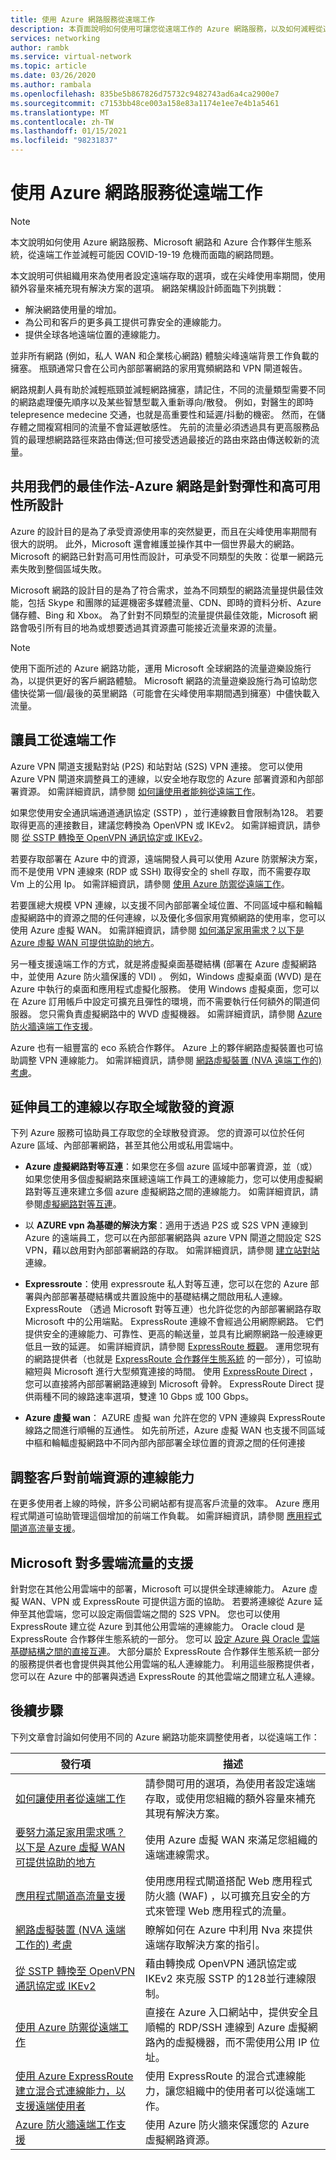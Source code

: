 ```yaml
---
title: 使用 Azure 網路服務從遠端工作
description: 本頁面說明如何使用可讓您從遠端工作的 Azure 網路服務，以及如何減輕從遠端工作的人數增加而產生的流量問題。
services: networking
author: rambk
ms.service: virtual-network
ms.topic: article
ms.date: 03/26/2020
ms.author: rambala
ms.openlocfilehash: 835be5b867826d75732c9482743ad6a4ca2900e7
ms.sourcegitcommit: c7153bb48ce003a158e83a1174e1ee7e4b1a5461
ms.translationtype: MT
ms.contentlocale: zh-TW
ms.lasthandoff: 01/15/2021
ms.locfileid: "98231837"
---
```

# <a name="working-remotely-using-azure-networking-services"></a>使用 Azure 網路服務從遠端工作

>[!NOTE]
> 本文說明如何使用 Azure 網路服務、Microsoft 網路和 Azure 合作夥伴生態系統，從遠端工作並減輕可能因 COVID-19-19 危機而面臨的網路問題。

本文說明可供組織用來為使用者設定遠端存取的選項，或在尖峰使用率期間，使用額外容量來補充現有解決方案的選項。 網路架構設計師面臨下列挑戰：

- 解決網路使用量的增加。
- 為公司和客戶的更多員工提供可靠安全的連線能力。
- 提供全球各地遠端位置的連線能力。

並非所有網路 (例如，私人 WAN 和企業核心網路) 體驗尖峰遠端背景工作負載的擁塞。 瓶頸通常只會在公司內部部署網路的家用寬頻網路和 VPN 閘道報告。

網路規劃人員有助於減輕瓶頸並減輕網路擁塞，請記住，不同的流量類型需要不同的網路處理優先順序以及某些智慧型載入重新導向/散發。 例如，對醫生的即時 telepresence medecine 交通，也就是高重要性和延遲/抖動的機密。 然而，在儲存體之間複寫相同的流量不會延遲敏感性。 先前的流量必須透過具有更高服務品質的最理想網路路徑來路由傳送;但可接受透過最接近的路由來路由傳送較新的流量。



## <a name="sharing-our-best-practices---azure-network-is-designed-for-elasticity-and-high-availability"></a>共用我們的最佳作法-Azure 網路是針對彈性和高可用性所設計

Azure 的設計目的是為了承受資源使用率的突然變更，而且在尖峰使用率期間有很大的説明。 此外，Microsoft 還會維護並操作其中一個世界最大的網路。 Microsoft 的網路已針對高可用性而設計，可承受不同類型的失敗：從單一網路元素失敗到整個區域失敗。

Microsoft 網路的設計目的是為了符合需求，並為不同類型的網路流量提供最佳效能，包括 Skype 和團隊的延遲機密多媒體流量、CDN、即時的資料分析、Azure 儲存體、Bing 和 Xbox。 為了針對不同類型的流量提供最佳效能，Microsoft 網路會吸引所有目的地為或想要透過其資源盡可能接近流量來源的流量。

>[!NOTE] 
>使用下面所述的 Azure 網路功能，運用 Microsoft 全球網路的流量遊樂設施行為，以提供更好的客戶網路體驗。 Microsoft 網路的流量遊樂設施行為可協助您儘快從第一個/最後的英里網路（可能會在尖峰使用率期間遇到擁塞）中儘快載入流量。
>

## <a name="enable-employees-to-work-remotely"></a>讓員工從遠端工作

Azure VPN 閘道支援點對站 (P2S) 和站對站 (S2S) VPN 連接。 您可以使用 Azure VPN 閘道來調整員工的連線，以安全地存取您的 Azure 部署資源和內部部署資源。 如需詳細資訊，請參閱 [如何讓使用者能夠從遠端工作](../vpn-gateway/work-remotely-support.md)。 

如果您使用安全通訊端通道通訊協定 (SSTP) ，並行連線數目會限制為128。 若要取得更高的連接數目，建議您轉換為 OpenVPN 或 IKEv2。 如需詳細資訊，請參閱 [從 SSTP 轉換至 OpenVPN 通訊協定或 IKEv2](../vpn-gateway/ikev2-openvpn-from-sstp.md
)。

若要存取部署在 Azure 中的資源，遠端開發人員可以使用 Azure 防禦解決方案，而不是使用 VPN 連線來 (RDP 或 SSH) 取得安全的 shell 存取，而不需要存取 Vm 上的公用 Ip。 如需詳細資訊，請參閱 [使用 Azure 防禦從遠端工作](../bastion/work-remotely-support.md)。

若要匯總大規模 VPN 連線，以支援不同內部部署全域位置、不同區域中樞和輪輻虛擬網路中的資源之間的任何連線，以及優化多個家用寬頻網路的使用率，您可以使用 Azure 虛擬 WAN。 如需詳細資訊，請參閱 [如何滿足家用需求？以下是 Azure 虛擬 WAN 可提供協助的地方](../virtual-wan/work-remotely-support.md)。

另一種支援遠端工作的方式，就是將虛擬桌面基礎結構 (部署在 Azure 虛擬網路中，並使用 Azure 防火牆保護的 VDI) 。 例如，Windows 虛擬桌面 (WVD) 是在 Azure 中執行的桌面和應用程式虛擬化服務。 使用 Windows 虛擬桌面，您可以在 Azure 訂用帳戶中設定可擴充且彈性的環境，而不需要執行任何額外的閘道伺服器。 您只需負責虛擬網路中的 WVD 虛擬機器。 如需詳細資訊，請參閱 [Azure 防火牆遠端工作支援](../firewall/remote-work-support.md)。 

Azure 也有一組豐富的 eco 系統合作夥伴。 Azure 上的夥伴網路虛擬裝置也可協助調整 VPN 連線能力。 如需詳細資訊，請參閱 [網路虛擬裝置 (NVA 遠端工作的) 考慮](../vpn-gateway/nva-work-remotely-support.md)。

## <a name="extend-employees-connection-to-access-globally-distributed-resources"></a>延伸員工的連線以存取全域散發的資源

下列 Azure 服務可協助員工存取您的全球散發資源。 您的資源可以位於任何 Azure 區域、內部部署網路，甚至其他公用或私用雲端中。 

- **Azure 虛擬網路對等互連**：如果您在多個 azure 區域中部署資源，並（或）如果您使用多個虛擬網路來匯總遠端工作員工的連線能力，您可以使用虛擬網路對等互連來建立多個 azure 虛擬網路之間的連線能力。 如需詳細資訊，請參閱[虛擬網路對等互連][VNet-peer]。

- 以 **AZURE vpn 為基礎的解決方案**：適用于透過 P2S 或 S2S VPN 連線到 Azure 的遠端員工，您可以在內部部署網路與 azure VPN 閘道之間設定 S2S VPN，藉以啟用對內部部署網路的存取。 如需詳細資訊，請參閱 [建立站對站][S2S]連線。

- **Expressroute**：使用 expressroute 私人對等互連，您可以在您的 Azure 部署與內部部署基礎結構或共置設施中的基礎結構之間啟用私人連線。 ExpressRoute （透過 Microsoft 對等互連）也允許從您的內部部署網路存取 Microsoft 中的公用端點。 ExpressRoute 連線不會經過公用網際網路。 它們提供安全的連線能力、可靠性、更高的輸送量，並具有比網際網路一般連線更低且一致的延遲。 如需詳細資訊，請參閱 [ExpressRoute 概觀][ExR]。 運用您現有的網路提供者（也就是 [ExpressRoute 合作夥伴生態系統][ExR-eco] 的一部分），可協助縮短與 Microsoft 進行大型頻寬連接的時間。  使用 [ExpressRoute Direct][ExR-D] ，您可以直接將內部部署網路連線到 Microsoft 骨幹。 ExpressRoute Direct 提供兩種不同的線路速率選項，雙達 10 Gbps 或 100 Gbps。 

- **Azure 虛擬 wan**： AZURE 虛擬 wan 允許在您的 VPN 連線與 ExpressRoute 線路之間進行順暢的互通性。 如先前所述，Azure 虛擬 WAN 也支援不同區域中樞和輪輻虛擬網路中不同內部內部部署全球位置的資源之間的任何連接

## <a name="scale-customer-connectivity-to-frontend-resources"></a>調整客戶對前端資源的連線能力

在更多使用者上線的時候，許多公司網站都有提高客戶流量的效率。 Azure 應用程式閘道可協助管理這個增加的前端工作負載。 如需詳細資訊，請參閱 [應用程式閘道高流量支援](../application-gateway/high-traffic-support.md)。

## <a name="microsoft-support-for-multi-cloud-traffic"></a>Microsoft 對多雲端流量的支援

針對您在其他公用雲端中的部署，Microsoft 可以提供全球連線能力。 Azure 虛擬 WAN、VPN 或 ExpressRoute 可提供這方面的協助。 若要將連線從 Azure 延伸至其他雲端，您可以設定兩個雲端之間的 S2S VPN。 您也可以使用 ExpressRoute 建立從 Azure 到其他公用雲端的連線能力。 Oracle cloud 是 ExpressRoute 合作夥伴生態系統的一部分。 您可以 [設定 Azure 與 Oracle 雲端基礎結構之間的直接互連][Az-OCI]。 大部分屬於 ExpressRoute 合作夥伴生態系統一部分的服務提供者也會提供與其他公用雲端的私人連線能力。 利用這些服務提供者，您可以在 Azure 中的部署與透過 ExpressRoute 的其他雲端之間建立私人連線。

## <a name="next-steps"></a>後續步驟

下列文章會討論如何使用不同的 Azure 網路功能來調整使用者，以從遠端工作：

| **發行項** | **描述** |
| --- | --- |
| [如何讓使用者從遠端工作](../vpn-gateway/work-remotely-support.md) | 請參閱可用的選項，為使用者設定遠端存取，或使用您組織的額外容量來補充其現有解決方案。|
| [要努力滿足家用需求嗎？以下是 Azure 虛擬 WAN 可提供協助的地方](../virtual-wan/work-remotely-support.md) | 使用 Azure 虛擬 WAN 來滿足您組織的遠端連線需求。|
| [應用程式閘道高流量支援](../application-gateway/high-traffic-support.md) | 使用應用程式閘道搭配 Web 應用程式防火牆 (WAF) ，以可擴充且安全的方式來管理 Web 應用程式的流量。 |
| [網路虛擬裝置 (NVA 遠端工作的) 考慮](../vpn-gateway/nva-work-remotely-support.md)|瞭解如何在 Azure 中利用 Nva 來提供遠端存取解決方案的指引。 |
| [從 SSTP 轉換至 OpenVPN 通訊協定或 IKEv2](../vpn-gateway/ikev2-openvpn-from-sstp.md) | 藉由轉換成 OpenVPN 通訊協定或 IKEv2 來克服 SSTP 的128並行連線限制。|
| [使用 Azure 防禦從遠端工作](../bastion/work-remotely-support.md) | 直接在 Azure 入口網站中，提供安全且順暢的 RDP/SSH 連線到 Azure 虛擬網路內的虛擬機器，而不需使用公用 IP 位址。 |
| [使用 Azure ExpressRoute 建立混合式連線能力，以支援遠端使用者](../expressroute/work-remotely-support.md) | 使用 ExpressRoute 的混合式連線能力，讓您組織中的使用者可以從遠端工作。|
| [Azure 防火牆遠端工作支援](../firewall/remote-work-support.md)|使用 Azure 防火牆來保護您的 Azure 虛擬網路資源。 |

<!--Link References-->
[VNet-peer]: ../virtual-network/virtual-network-peering-overview.md
[S2S]: ../vpn-gateway/tutorial-site-to-site-portal.md
[ExR]: ../expressroute/expressroute-introduction.md
[ExR-eco]: ../expressroute/expressroute-locations.md
[ExR-D]: ../expressroute/expressroute-erdirect-about.md
[Az-OCI]: ../virtual-machines/workloads/oracle/configure-azure-oci-networking.md